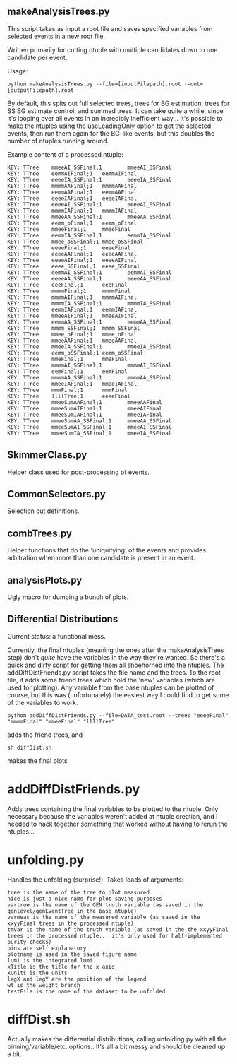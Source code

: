 makeAnalysisTrees.py
----------------
This script takes as input a root file and saves specified variables from selected events in a new root file. 

Written primarily for cutting ntuple with multiple candidates down to one candidate per event.

Usage:
```
python makeAnalysisTrees.py --file=[inputFilepath].root --out=[outputFilepath].root
```
By default, this spits out full selected trees, trees for BG estimation, trees for SS BG estimate control, and summed trees. It can take quite a while, since it's looping over all events in an incredibly inefficient way... It's possible to make the ntuples using the useLeadingOnly option to get the selected events, then run them again for the BG-like events, but this doubles the number of ntuples running around.

Example content of a processed ntuple:
```
KEY: TTree    mmeeAI_SSFinal;1        mmeeAI_SSFinal
KEY: TTree    eemmAIFinal;1   eemmAIFinal
KEY: TTree    eeeeIA_SSFinal;1        eeeeIA_SSFinal
KEY: TTree    mmmmAAFinal;1   mmmmAAFinal
KEY: TTree    eemmAAFinal;1   eemmAAFinal
KEY: TTree    eeeeIAFinal;1   eeeeIAFinal
KEY: TTree    eeeeAI_SSFinal;1        eeeeAI_SSFinal
KEY: TTree    mmmmIAFinal;1   mmmmIAFinal
KEY: TTree    mmeeAA_SSFinal;1        mmeeAA_SSFinal
KEY: TTree    eemm_oFinal;1   eemm_oFinal
KEY: TTree    mmeeFinal;1     mmeeFinal
KEY: TTree    eemmIA_SSFinal;1        eemmIA_SSFinal
KEY: TTree    mmee_oSSFinal;1 mmee_oSSFinal
KEY: TTree    eeeeFinal;1     eeeeFinal
KEY: TTree    eeeeAAFinal;1   eeeeAAFinal
KEY: TTree    eeeeAIFinal;1   eeeeAIFinal
KEY: TTree    eeee_SSFinal;1  eeee_SSFinal
KEY: TTree    eemmAI_SSFinal;1        eemmAI_SSFinal
KEY: TTree    eeeeAA_SSFinal;1        eeeeAA_SSFinal
KEY: TTree    eeeFinal;1      eeeFinal
KEY: TTree    mmmmFinal;1     mmmmFinal
KEY: TTree    mmmmAIFinal;1   mmmmAIFinal
KEY: TTree    mmmmIA_SSFinal;1        mmmmIA_SSFinal
KEY: TTree    eemmIAFinal;1   eemmIAFinal
KEY: TTree    mmeeAIFinal;1   mmeeAIFinal
KEY: TTree    eemmAA_SSFinal;1        eemmAA_SSFinal
KEY: TTree    mmmm_SSFinal;1  mmmm_SSFinal
KEY: TTree    mmee_oFinal;1   mmee_oFinal
KEY: TTree    mmeeAAFinal;1   mmeeAAFinal
KEY: TTree    mmeeIA_SSFinal;1        mmeeIA_SSFinal
KEY: TTree    eemm_oSSFinal;1 eemm_oSSFinal
KEY: TTree    mmeFinal;1      mmeFinal
KEY: TTree    mmmmAI_SSFinal;1        mmmmAI_SSFinal
KEY: TTree    eemFinal;1      eemFinal
KEY: TTree    mmmmAA_SSFinal;1        mmmmAA_SSFinal
KEY: TTree    mmeeIAFinal;1   mmeeIAFinal
KEY: TTree    mmmFinal;1      mmmFinal
KEY: TTree    llllTree;1      eeeeFinal
KEY: TTree    mmeeSumAAFinal;1        mmeeAAFinal
KEY: TTree    mmeeSumAIFinal;1        mmeeAIFinal
KEY: TTree    mmeeSumIAFinal;1        mmeeIAFinal
KEY: TTree    mmeeSumAA_SSFinal;1     mmeeAA_SSFinal
KEY: TTree    mmeeSumAI_SSFinal;1     mmeeAI_SSFinal
KEY: TTree    mmeeSumIA_SSFinal;1     mmeeIA_SSFinal
```

SkimmerClass.py
----------
Helper class used for post-processing of events.

CommonSelectors.py
-----------
Selection cut definitions.


combTrees.py
--------
Helper functions that do the 'uniquifying' of the events and provides arbitration when more than one candidate is present in an event.

analysisPlots.py
------------
Ugly macro for dumping a bunch of plots.


Differential Distributions
--------------------------
Current status: a functional mess.

Currently, the final ntuples (meaning the ones after the makeAnalysisTrees step) don't _quite_ have the variables in the way they're wanted.
So there's a quick and dirty script for getting them all shoehorned into the ntuples. The addDiffDistFriends.py script takes the file name and the trees. To the root file, it adds some friend trees which hold the 'new' variables (which are used for plotting). Any variable from the base ntuples can be plotted of course, but this was (unfortunately) the easiest way I could find to get some of the variables to work.

```
python addDiffDistFriends.py --file=DATA_test.root --trees "eeeeFinal" "mmmmFinal" "mmeeFinal" "llllTree"
```

adds the friend trees, and 

```
sh diffDist.sh
```
makes the final plots

# addDiffDistFriends.py
Adds trees containing the final variables to be plotted to the ntuple. Only necessary because the variables weren't added at ntuple creation, and I needed to hack together something that worked without having to rerun the ntuples...

# unfolding.py
Handles the unfolding (surprise!). Takes loads of arguments:
```
tree is the name of the tree to plot measured 
nice is just a nice name for plot saving purposes
vartrue is the name of the GEN truth variable (as saved in the genlevel/genEventTree in the base ntuple)
varmeas is the name of the measured variable (as saved in the xxyyFinal trees in the processed ntuple)
tmVar is the name of the truth variable (as saved in the the xxyyFinal trees in the processed ntuple... it's only used for half-implemented purity checks)
bins are self explanatory
plotname is used in the saved figure name
lumi is the integrated lumi
xTitle is the title for the x axis
xUnits is the units
legX and legY are the position of the legend
wt is the weight branch
testFile is the name of the dataset to be unfolded
```

# diffDist.sh
Actually makes the differential distributions, calling unfolding.py with all the binning/variable/etc. options.. It's all a bit messy and should be cleaned up a bit.
